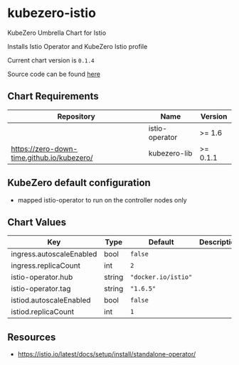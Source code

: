 kubezero-istio
==============
KubeZero Umbrella Chart for Istio

Installs Istio Operator and KubeZero Istio profile


Current chart version is `0.1.4`

Source code can be found [here](https://kubezero.com)

## Chart Requirements

| Repository | Name | Version |
|------------|------|---------|
|  | istio-operator | >= 1.6 |
| https://zero-down-time.github.io/kubezero/ | kubezero-lib | >= 0.1.1 |

## KubeZero default configuration
- mapped istio-operator to run on the controller nodes only

## Chart Values

| Key | Type | Default | Description |
|-----|------|---------|-------------|
| ingress.autoscaleEnabled | bool | `false` |  |
| ingress.replicaCount | int | `2` |  |
| istio-operator.hub | string | `"docker.io/istio"` |  |
| istio-operator.tag | string | `"1.6.5"` |  |
| istiod.autoscaleEnabled | bool | `false` |  |
| istiod.replicaCount | int | `1` |  |

## Resources

- https://istio.io/latest/docs/setup/install/standalone-operator/
